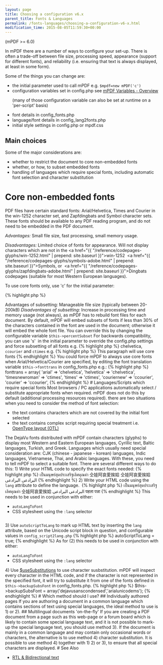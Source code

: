 ```yaml
---
layout: page
title: Choosing a configuration v6.x
parent_title: Fonts & Languages
permalink: /fonts-languages/choosing-a-configuration-v6-x.html
modification_time: 2015-08-05T11:59:30+00:00
---
```


(mPDF &gt;= 6.0)

In mPDF there are a number of ways to configure your set-up. There is often a trade-off between file size, processing speed, appearance (support for different fonts), and reliability (i.e. ensuring that text is always displayed, at least in some form).

Some of the things you can change are:

<ul>
<li>the initial parameter used to call mPDF e.g. <code>$mpdf=new mPDF('c')</code></li>
<li>configuration variables set in <span class="filename">config.php</span> see <a href="{{ "/reference/mpdf-variables/overview.html" | prepend: site.baseurl }}">mPDF Variables - Overview</a>

(many of those configuration variable can also be set at runtime on a 'per-script' basis)</li>
<li>font details in <span class="filename">config_fonts.php</span></li>
<li>language/font details in <span class="filename">config_lang2fonts.php</span></li>
<li>initial style settings in <span class="filename">config.php</span> or <span class="filename">mpdf.css</span></li>
</ul>

## Main choices

Some of the major considerations are:

<ul>
<li>whether to restrict the document to core non-embedded fonts</li>
<li>whether, or how, to subset embedded fonts</li>
<li>handling of languages which require special fonts, including automatic font selection and character substitution</li>
</ul>

# Core non-embedded fonts

PDF files have certain standard fonts: Arial/Helvetica, Times and Courier in the win-1252 character set, and&nbsp;Zapfdingbats and Symbol character sets. These fonts should be available to any PDF reading program, and do not need to be embedded in the PDF document.

<i>Advantages:</i> Small file size, fast processing, small memory usage.

<i>Disadvantages:</i> Limited choice of fonts for appearance. Will not display characters which are not in the <a href="{{ "/reference/codepages-glyphs/win-1252.html" | prepend: site.baseurl }}">win-1252</a>&nbsp; <a href="{{ "/reference/codepages-glyphs/symbols-adobe.html" | prepend: site.baseurl }}">Symbols</a>, or&nbsp; <a href="{{ "/reference/codepages-glyphs/zapfdingbats-adobe.html" | prepend: site.baseurl }}">Dingbats</a> codepages (suitable for most Western European languages).

To use core fonts only, use 'c' for the initial parameter:

{% highlight php %}
<?php

$mpdf = new mPDF('c');
{% endhighlight %}

# Embedded Unicode fonts

The alternative (the default setup) uses TrueType Unicode fonts, and the only limitation of characters to display is determined by the font files themselves.

## Subsetting fonts

Fonts with good coverage of all characters you may require can be very large. If you embed the whole font file in the PDF document, the file can become very large - especially if you use a number of fonts. mPDF can embed subsets of the fonts i.e. just including the characters used in the PDF document.

<i>Advantages of subsetting:</i> Manageable file size (typically between 20-200kB)

<i>Disadvantages of subsetting:</i> Increase in processing time and memory usage (not always), as mPDF has to rebuild font files for each document.

By default, mPDF will embed subsets of fonts if less than 30% of the characters contained in the font are used in the document; otherwise it will embed the whole font file. You can override this by changing the configurable variable <code>$this-&gt;percentSubset</code>

For backwards compatibility, you can use 's'&nbsp; in the initial parameter to override the <span class="filename">config.php</span> settings and force subsetting of all fonts e.g.

{% highlight php %}
<?php

$mpdf = new mPDF('s');
{% endhighlight %}

## Using core non-embedded fonts in a Unicode document

If your document uses Unicode fonts as above, you can force mPDF to use the core (non-embedded) PDF fonts in parts of the document by selecting the fontnames: <code>chelvetica</code>, <code>ccourier</code> and <code>ctimes</code> e.g.

{% highlight php %}

This paragraph will use core fonts

{% endhighlight %}

You could force mPDF to always use core fonts when Arial/Helvetica/Courier are specified, by editing the font translation variable <code>$this-&gt;fonttrans</code> in <span class="filename">config_fonts.php</span> e.g.:

{% highlight php %}
<?php

$this->fonttrans = array(

 'arial' => 'chelvetica',

 'helvetica' => 'chelvetica',

 'timesnewroman' => 'ctimes',

 'times' => 'ctimes',

 'couriernew' => 'ccourier',

 'courier' => 'ccourier',
{% endhighlight %}

# Languages/Scripts which require special fonts

Most browsers / PC applications automatically select / substitute appropriate fonts when required. mPDF does not do this by default (additional processing resources required). there are two situations when you need to consider the method of font selection:

<ul>
<li>the text contains characters which are not covered by the initial font selected</li>
<li>the text contains complex script requiring special treatment i.e. <a href="{{ "/fonts-languages/opentype-layout-otl.html" | prepend: site.baseurl }}">OpenType layout (OTL)</a></li>
</ul>

The DejaVu fonts distributed with mPDF contain characters (glyphs) to display most Western and Eastern European languages, Cyrillic text, Baltic languages, Turkish, and Greek. Languages which usually need special consideration are: CJK (chinese - japanese - korean) languages, Indic languages, Vietnamese, Thai, and Arabic languages. With these, you need to tell mPDF to select a suitable font.

There are several different ways to do this:

1) Write your HTML code to specify the exact fonts needed:

{% highlight php %}

เป็นมนุษย์สุดประเสริฐเลิศคุณค่า

仝娃阿哀愛挨姶

仝娃阿哀愛挨姶

البرادعی البرادعی

{% endhighlight %}

2) Write your HTML code using the <code>lang</code> attribute to define the language.&nbsp;

{% highlight php %}

เป็นมนุษย์สุดประเสริฐเลิศคุณค่า

仝娃阿哀愛挨姶

البرادعی البرادعی

पहला पन्ना

{% endhighlight %}

This needs to be used in conjunction with either:

<ul>
<li><code>autoLangToFont</code></li>
<li>CSS stylesheet using the <code>:lang</code> selector<code>

</code></li>
</ul>

3) Use <code>autoScriptToLang</code> to mark up HTML text by inserting the <code>lang</code> attribute, based on the Unicode script block in question, and configurable values in <code>config_script2lang.php</code>

{% highlight php %}
<?php

$mpdf->autoScriptToLang = true;
{% endhighlight %}

As for (2) this needs to be used in conjunction with either:

<ul>
<li><code>autoLangToFont</code></li>
<li>CSS stylesheet using the <code>:lang</code> selector</li>
</ul>

4) Use <a href="{{ "/reference/mpdf-variables/usesubstitutions.html" | prepend: site.baseurl }}">$useSubstitutions</a> to use character susbstitution. mPDF will inspect every character in the HTML code, and if the character is not represented in the specified font, it will try to substitute it from one of the fonts defined in <code>$this-&gt;backupSubsFont</code> in <span class="filename">config_fonts.php</span>.

{% highlight php %}
$this->backupSubsFont = array('dejavusanscondensed','arialunicodems');
{% endhighlight %}

# Which method should I use?

## Individually authored pages

If you are authoring a document in a common language which contains sections of text using special languages, the ideal method to use is 1) or 2).

## Multilingual documents 'on-the-fly'

If you are creating a PDF document from a page such as this web-page or a forum board which is likely to contain some special language text, and it is not possible to mark-up the special language text, you should use method 3).

If the document is mainly in a common language and may contain only occasional words or characters, the alternative is to use method 4) character substitution.

It is possible to use method 4) together with 1) 2) or 3), to ensure that all special characters are displayed.

# See Also

<ul>
<li class="manual_boxlist"><a href="{{ "/reference/mpdf-functions/annotation.html" | prepend: site.baseurl }}">RTL &amp; Bidirectional text</a></li>
</ul>

